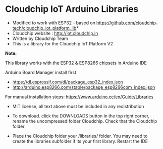 # Cloudchip IoT Arduino Libraries

* Modified to work with ESP32 - based on https://github.com/cloudchip-tech/cloudchip_iot_platform_lib*
* Cloudchip website : http://iot.cloudchip.in
* Written by Cloudchip Team
* This is a library for the Cloudchip IoT Platform V2

**Note:**

This library works with the ESP32 & ESP8266 chipsets in Arduino IDE

Arduino Board Manager install first
* https://dl.espressif.com/dl/package_esp32_index.json
* http://arduino.esp8266.com/stable/package_esp8266com_index.json
 
For manual installation steps: https://www.arduino.cc/en/Guide/Libraries 

* MIT license, all text above must be included in any redistribution
* To download. click the DOWNLOADS button in the top right corner, rename the uncompressed folder Cloudchip. Check that the Cloudchip folder 

* Place the Cloudchip folder your <arduinosketchfolder>/libraries/ folder. You may need to create the libraries subfolder if its your first library. Restart the IDE
